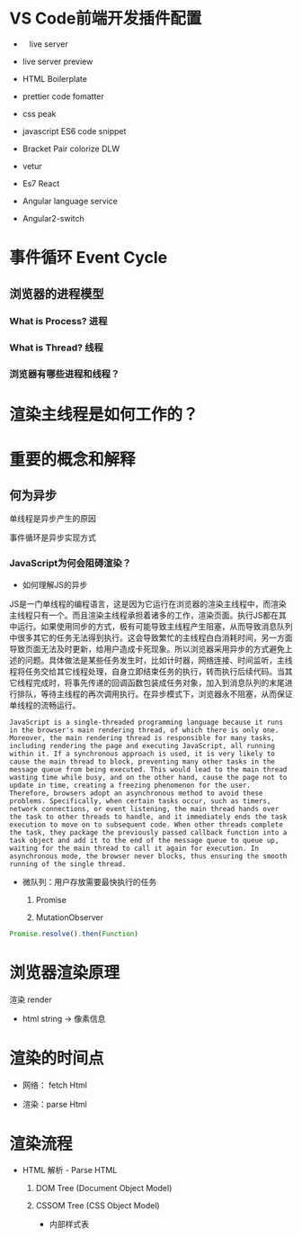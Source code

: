 # VS Code前端开发插件配置

-    live server

- live server preview

- HTML Boilerplate

- prettier code fomatter

- css peak

- javascript ES6 code snippet

- Bracket Pair colorize DLW

- vetur  

- Es7 React

- Angular language service

- Angular2-switch

# 事件循环 Event Cycle

## 浏览器的进程模型

### What is Process? 进程

### What is Thread? 线程

### 浏览器有哪些进程和线程？

# 渲染主线程是如何工作的？

# 重要的概念和解释

## 何为异步

单线程是异步产生的原因

事件循环是异步实现方式

### JavaScript为何会阻碍渲染？

- 如何理解JS的异步

JS是一门单线程的编程语言，这是因为它运行在浏览器的渲染主线程中，而渲染主线程只有一个。而且渲染主线程承担着诸多的工作，渲染页面。执行JS都在其中运行。如果使用同步的方式，极有可能导致主线程产生阻塞，从而导致消息队列中很多其它的任务无法得到执行。这会导致繁忙的主线程白白消耗时间，另一方面导致页面无法及时更新，给用户造成卡死现象。所以浏览器采用异步的方式避免上述的问题。具体做法是某些任务发生时，比如计时器，网络连接、时间监听，主线程将任务交给其它线程处理，自身立即结束任务的执行，转而执行后续代码。当其它线程完成时，将事先传递的回调函数包装成任务对象，加入到消息队列的末尾进行排队，等待主线程的再次调用执行。在异步模式下，浏览器永不阻塞，从而保证单线程的流畅运行。

`JavaScript is a single-threaded programming language because it runs in the browser's main rendering thread, of which there is only one. Moreover, the main rendering thread is responsible for many tasks, including rendering the page and executing JavaScript, all running within it. If a synchronous approach is used, it is very likely to cause the main thread to block, preventing many other tasks in the message queue from being executed. This would lead to the main thread wasting time while busy, and on the other hand, cause the page not to update in time, creating a freezing phenomenon for the user. Therefore, browsers adopt an asynchronous method to avoid these problems. Specifically, when certain tasks occur, such as timers, network connections, or event listening, the main thread hands over the task to other threads to handle, and it immediately ends the task execution to move on to subsequent code. When other threads complete the task, they package the previously passed callback function into a task object and add it to the end of the message queue to queue up, waiting for the main thread to call it again for execution. In asynchronous mode, the browser never blocks, thus ensuring the smooth running of the single thread.`

- 微队列：用户存放需要最快执行的任务
  
  1. Promise
  
  2. MutationObserver

```js
Promise.resolve().then(Function)
```

# 浏览器渲染原理

渲染 render

- html string -> 像素信息

# 渲染的时间点

- 网络： fetch Html

- 渲染：parse Html

# 渲染流程

- HTML 解析 - Parse HTML
  
  1. DOM Tree (Document Object Model)
  
  2. CSSOM Tree (CSS Object Model)
     
     - 内部样式表 <style>
     
     - 外部样式表 <link>
     
     - 行内样式表 <div style=''>
     
     - 浏览器默认样式表
  
  3- 预解析器进程 - 提高整体解析效率，在不同的线程上面，负责下载相关的CSS文件，所以CSS不会阻塞渲染主线程
  
  4- 渲染主线程遇到JS时候，必须暂停一切行为，等待下载执行完才能继续，因为JS可能修改当前的DOM tree.

- 样式计算 - Recalculate Style
  
  - CSS 属性值的计算过程
    
    - 层叠
    
    - 继承
  
  - 视觉格式化模型
    
    - 盒模型
    
    - 包含块：标签的活动区域
  
  - 计算后的样式： 所有的CSS属性值都有值；很多预设值会变成绝对值；带有样式的DoM树

- 布局
  
  - 得到每个节点的位置信息，宽高
  
  - 隐藏节点没有位置信息，没有几何信息，所以不会生成到布局树
  
  - 内容必须在行盒中
  
  - 行盒和块盒不能相邻。 <p>块盒，文字属于行盒，->造成DoM树和Layout树不一定一一对应

- 分层
  
  - 提高网页渲染的效率
  
  - 堆叠上下文，例如z-index
  
  - `will-change` 可以让div标签单独分层
  
  - 主线程使用一套复杂的策略进行分层，某一层改变后，单独对该层进行绘制

- 绘制 - paint
  
  - 为每一层生成绘图指令集合，主线程到此结束工作
  
  - 完成绘制后，主线程将每个图层绘制信息提交给合成线程，剩余工作由合成线程完成
  
  - 合成线程首先对每个区域进行分块，将其划分为更多小区域
  
  - 从线程池拿取多个线程完成分块工作

- 分块- Tiling
  
  - 分块会将每一层分为很多小的区域
  
  - 优先画眼睛感兴趣的区域

- 光栅化 raster
  
  - 分块完成进入光栅化阶段
  
  - 合成线程会将块信息交给GPU进程，以极高的速度完成光栅化
  
  - GPU进程会开启多个线程完成光栅化，并且优先处理眼睛感兴趣区域
  
  - 光栅化的结果是一块块的位图

- 绘画
  
  - 合成线程拿到每个层、每个块的位图后，生成一个个`指引 (quad)`信息
  
  - 指引会标识每个位图该画到屏幕的位置信息，同时会考虑到旋转，缩放，变形等
  
  - 变形发生在合成线程，与渲染主线程无关，这是transform效率高的原因
  
  - 合成线程会把quad提交给GPU进程，由GPU进程产生系统调用，提交给GPU硬件，完成最终的屏幕成像

上一个阶段是下一个阶段的输入

- 渲染进程运行在沙盒中，优势是安全
  
  - 渲染主线程
  
  - 合成线程

- 显卡调用属于系统调用

# 什么是reflow?

重新排版，尽量少做影响几何信息的操作

他的本质是重新计算layout树

# JavaScript实战-永远不要率先考虑优化

- backticks can be used to create the strings with formats

- the object construct function of JavaScript
  
  - ```js
    function = UIGoods(g){
        this.choose=0;
        this.data = g;
    }
    UIGoods.prototype.getTotalPrice = function(){
        return this.data.price * this.choose;
    }
    UIGoods.prototype.isChoose = function(){
        return this.choose > 0;
    }
    ```
  
  - JS - es6 version: 
    
    ```js
    class UIGoods{
        constructor(g){
            this.data = g;
            this.choose = 0;
        }
        getTotalPrice(){
            return this.data.price * this.choose;
        }
        isChoose(){
            return this.choose > 0;
        }
        // add one
        increase(){
            this.choose++;
        }
        decrease(){
            if (this.choose ===0){return;}
            this.choose--;
        }
    }
    //整个界面
    class UIData{
        constructor(){
            var uiGoods = [];
            for (var i=0; i<goods.length; i++){
                var uig = new UIGoods(goods[i]);
                uiGoods.push(uig)
        }
            this.uiGoods = uiGoods;
            this.deliveryThreshold = 30;
            this.deliveryPrice = 5;
        }
        getTotalPrice(){
            var sum = 0;
            for(var i=0; i<this.uiGoods.length; i++){
                var g = this.uiGoods[i];
                sum += g.getTotalPrice();
            }
            return sum;
        }
        increase(index){
            this.uiGoods[index].increase();
        }
        decrease(index){
            this.uiGoods[index].decrease();
        }
        getTotalChooseNumber(){
            var sum = 0;
            for(var i=0; i< this.uiGoods.length; i++){
                sum += this.uiGoods[i].choose;
            }
            return sum;
        }
        hasGoodsInCar(){
            return this.getTotalChooseNumber()>0;
        }
        isCrossDeliveryThreshold(){
            return this.getTotalPrice()>this.deliveryThrshold;
        }
        isChoose(index){
            return this.uiGoods[index].isChoose();
        }
    }
    var ui = new UIData()
    ```

数据逻辑写完后，开始写界面

```js
class UI{
    constructor(){
        this.uiData = new UIData();
        this.doms = {
            goodsContainer:document.querySelector('.goods-list'),
            deliveryPrice: document.querySelector('.footer-car-tip'),
            footerPay:document.querySelector('.footer-pay'),
            footerPayInnerSpan:document.querySelector('.footer-pay span'),
            totalPrice:document.querySelector('.footer-car-total'),
            car:document.querySelector('.footer-car'),
            badge:document.querySelector('.footer-car-badge'),
        };
        // jump position
        var carRect = this.doms.car.getBoundingClientRect();
        var jumpTarget={
            x:carRect.left + carRect.width/2,
            y:carRect.top + carRect.height /5,
        };
        this.jumpTarget = jumpTarget;
        this.createHTML();
        this.updateFooter();
        this.listenEvent();
    }
    // begin listening at the beginning
    listenEvent(){
        // registe a event
        this.doms.car.addEventListener('animationend',
                function(){
                    this.classList.remove('animate');
                }
            );    
    }
    // create product list based on data
    createHTML(){
        var html = ''
        for(var i=0; i<this.uiData.uiGoods.length; i++){
            var g = this.uiData.uiGoods[i];
            html += `从网页拷贝div相关元素代码- 为后面考虑，同时为加号和减号
                创建自定义index属性：
                    `
        }
        this.doms.goosContainer.innerHTML = html
    }
    increase(index){
        this.uiData.increase(index);
        this.updateGoodsItem(index);
        this.updateFooter();
        this.jump(index);
    }
    decrease(index){
        this.uiData.decrease(index);
        this.updateGoodsItem(index);
        this.updateFooter();
    }
    updateGoodsItem(index){
        var goodsDOM = this.doms.goodsContainer.children[index];
        if(this.uiData.isChoose(index)){
            goodsDom.classList.add('active');
        } else{
            goodsDom.classList.remove('active');
        }
        // update product num
        var span = goodsDom.querySelector('.goods-btns span');
        span.textContent = this.uiData.uiGoods[index].choose;
    }
    updateFooter(){
        var total=this.uiData.getTotalPrice();
        this.doms.deliveryPrice.textContent = `Delivery Fee${this.uiData.deliveryPrice}`
        if (this.uiData.isCrossDeliveryThreshold()){
            this.doms.footerPay.classList.add('active');
        } else{
            this.doms.footerPay.classList.remove('active');
            //更新差错少money
            var dis = this.uiData.deliveryThreshold - total;
            dis = Math.round(dis);
            this.doms.footerPayInnerSpan.textContent = `还差$ ${dis}起送`；
        }
        // set total price
        this.doms.totalPrice.textContent = total.toFixed(2);
        // set cart status
        if(this.uiData.hasGoodsInCar()) {
            this.doms.car.classList.add('active');
        } else{
            this.doms.car.classList.remove('active');    
        }
        // set car badge
        this.doms.badge.textContent = this.uiData.getTotalChooseNumber();
    }
    // add car animate
    carAnimate(){
        this.doms.car.classList.add('animate');
    }
    // jump animation
    jump(index){
        var btnAdd = this.doms.goodsContainer.children[index].querySelector('.加号class');
        var rect = btnAdd.getBoundingClientRect();
        var start = {
            x: rect.left,
            y: rect.top,
        };
        // jump - 横向匀速，
        var div = document.createElement('div');
        div.className = 'add-to-car';
        //div.innerHTML = 'copy from web page'
        var i = document.createElement('i');
        i.className = 'iconfont 加号class';
        // set initial position
        div.style.transform=`translate(${start.x}px)`;
        i.style.transform=`translate(${start.y}px)`;
        div.appendChild(i);
        document.body.appendChild(div)
        //强行让浏览器渲染，读取任何属性等同与调用reflow
        // best way: requestAnimationFrame
        div.clientWidth;
        // set end postion
        var x = this.jumpTarget.x;
        var y = this.jumpTarget.y;
        div.style.transform = `translate(${x}px)`
        i.style.transform =`translate(${y}px)`;
        // 去CSS文件的加号元素和i元素加上过度效果：transition: 2s
        //添加过度结束的事件
        // store the pointer this
        var that = this;
        div.addEventListener('transitionend',
            function(){
                div.remove();
                that.carAnimate()
            },
            {once:true,//事件仅仅触发一次}
        )
    }
}
// event
var ui = new UI();
ui.doms.goodsContainer.addEventListener('click',
    function(e){
        var flagAdd = e.target.classList.contains(加号的样式);
        var flagMin = e.target.classList.contains(-号的样式);
        if (flag){                
             var index = +e.target.getAttribute('index');//+转数字
             ui.increase(index);
        } else if(flagMin){
             var index = +e.target.getAttribute('index');//+转数字
              ui.decrease(index);
        }
    }
);
```

可以响应键盘事件

```javascript
window.addEventListener('Keypress', 
    function(e){
        if (e.code==='Equal'){ui.increase(0);}
        else if(e.code === 'Minus'){ui.decrease(0);}
    }
)
```

# 05 属性描述符

- getOwnPropertyDescriptor

- ```javascript
  var obj = {a:1,b:2}
  Object.getOwnPropertyDescriptor(obj,'a')
  ```

- Object.defineProperty()

- ```js
  Object.defineProperty(obj,'a',{
      value:10,
      writable:false,
  })
  ```

- ```js
  g = {...g};//拷贝对象
  //类的原型
  UIGoods.prototype
  ```

# Vue Frame

# 走进VUE作者的内心世界

# 前段知识图谱

`TypeScript`, `ThreeJs`, WebGL, Echarts, NodeJS, Egg, Redis, Mongodb, Sequelize, Express, Koa,

# VUE 3

- setup函数可以返回一个函数或箭头函数直接渲染网页端

- setup函数中let定义的变量不是响应式的

- vue2中的选项是语法可以和vue3的setup语法共存

- 选项式语法`data, methods`可以访问setup中的数据，反之则不行

## Vue3响应式数据 - ref and reactive

- ref 封装基本数据为RefImpl类，变成响应式

- reactive =================> 对象类型的数据
  
  - 不能直接用等号修改：person = {name:'peter'}
  
  - 利用Object.assign(person, {name:'peter'})修改

## Computed 计算属性

## Watch数据的变化

- ref定义的数据

- ref定义的对象数据
  
  - 监视ref定义的`对象类型` 数据：直接写数据名，监视的是对象的地址，若想监视对象内部的数据，要手动开启深度监视。
  - 若修改的式ref定义的对象中的属性，newValue和oldValue都是新值，因为他们是同一个对象
  - 若修改整个ref对象，newValue是新值，oldValue是旧值，因为不是同一个对象
  - watch配置： deep, immediate
- recactive定义的对象数据
  - 默认开启深度监视，且这种监听是关不掉
  - reactive里面包含的ref对象，该对象会自动被拆包，不用靠.value访问具体的值
- 监视ref或reactive定义的对象数据中的某个属性，注意点如下：
  - 若该属性值不是对象类型，需要写成函数形式
  - 若该属性值依然是对象类型，可直接编，也可写成函数，建议写成函数
- 函数返回值

- 一个包含上述内容的数组

## WatchEffect

它会自己分析自动去监视对象

## style 添加scoped属性，生成局部样式id.

## 标签的ref属性

- ref用在普通的html标签，得到的是DoM元素

- ref用在组件标签里，得到组件实例
  
  - defineExpose定义组件想要暴漏的属性

## TS中接口，泛型和自定义类型

- 三种暴漏方式：默认暴露，分别暴露，统一暴露    

- vue中@符号代表程序根目录

## Props的使用

```js
import {defineProps} from 'vue'
definePropos(['a'])
```

## defineXXX函数在vue中不用引入可以直接用，他是宏函数

## 声明周期，组件的一生

创建，挂载，更新，销毁

# axios Package install

## 自定义hooks适合架构师做模块化开发

## 安装路由器模块 `npm i vue-router`

路由器的工作模式

- hash模式

- histroy模式：`createWebHistory()`

## 编程式路由导航很重要

## 集中式状态（数据）管理工具Pinia

类似的redux,vuex.

## uuid和nanoid可以用来生成唯一id

## pubsub消息订阅与发布

## UI组件库大量使用v-model进行组件通信

## $event到底是什么？

- 对于原生事件，$event就是事件对象 ===> event.target

- 对于自定义事件，$event就是触发事件时候，所传递的数据

## Provide , inject用于祖孙之间传递数据
